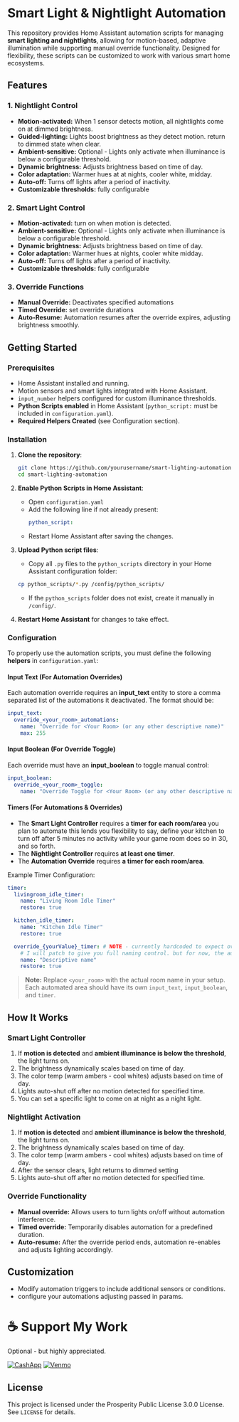 # Smart Light & Nightlight Automation

This repository provides Home Assistant automation scripts for managing **smart lighting and nightlights**, allowing for motion-based, adaptive illumination while supporting manual override functionality. Designed for flexibility, these scripts can be customized to work with various smart home ecosystems.

## Features

### **1. Nightlight Control**
- **Motion-activated:** When 1 sensor detects motion, all nightlights come on at dimmed brightness.
- **Guided-lighting:** Lights boost brightness as they detect motion. return to dimmed state when clear.
- **Ambient-sensitive:** Optional - Lights only activate when illuminance is below a configurable threshold.
- **Dynamic brightness:** Adjusts brightness based on time of day.
- **Color adaptation:** Warmer hues at at nights, cooler white, midday.
- **Auto-off:** Turns off lights after a period of inactivity.
- **Customizable thresholds:** fully configurable

### **2. Smart Light Control**
- **Motion-activated:** turn on when motion is detected.
- **Ambient-sensitive:** Optional - Lights only activate when illuminance is below a configurable threshold.
- **Dynamic brightness:** Adjusts brightness based on time of day.
- **Color adaptation:** Warmer hues at nights, cooler white midday.
- **Auto-off:** Turns off lights after a period of inactivity.
- **Customizable thresholds:** fully configurable

### **3. Override Functions**
- **Manual Override:** Deactivates specified automations
- **Timed Override:** set override durations
- **Auto-Resume:** Automation resumes after the override expires, adjusting brightness smoothly.


## Getting Started
### **Prerequisites**

- Home Assistant installed and running.
- Motion sensors and smart lights integrated with Home Assistant.
- `input_number` helpers configured for custom illuminance thresholds.
- **Python Scripts enabled** in Home Assistant (`python_script:` must be included in `configuration.yaml`).
- **Required Helpers Created** (see Configuration section).

### **Installation**

1. **Clone the repository**:
   ```sh
   git clone https://github.com/yourusername/smart-lighting-automation.git
   cd smart-lighting-automation
   ```

2. **Enable Python Scripts in Home Assistant**:
   - Open `configuration.yaml`
   - Add the following line if not already present:
     ```yaml
     python_script:
     ```
   - Restart Home Assistant after saving the changes.

3. **Upload Python script files**:
   - Copy all `.py` files to the `python_scripts` directory in your Home Assistant configuration folder:
   ```sh
   cp python_scripts/*.py /config/python_scripts/
   ```
   - If the `python_scripts` folder does not exist, create it manually in `/config/`.

4. **Restart Home Assistant** for changes to take effect.

### **Configuration**

To properly use the automation scripts, you must define the following **helpers** in `configuration.yaml`:

#### **Input Text (For Automation Overrides)**
Each automation override requires an **input_text** entity to store a comma separated list of the automations it deactivated. The format should be:
```yaml
input_text:
  override_<your_room>_automations:
    name: "Override for <Your Room> (or any other descriptive name)"
    max: 255
```

#### **Input Boolean (For Override Toggle)**
Each override must have an **input_boolean** to toggle manual control:
```yaml
input_boolean:
  override_<your_room>_toggle:
    name: "Override Toggle for <Your Room> (or any other descriptive name)"
```

#### **Timers (For Automations & Overrides)**
- The **Smart Light Controller** requires a **timer for each room/area** you plan to automate this lends you flexibility to say, define your kitchen to turn off after 5 minutes no activity while your game room does so in 30, and so forth.
- The **Nightlight Controller** requires **at least one timer**.
- The **Automation Override** requires **a timer for each room/area**.

Example Timer Configuration:
```yaml
timer:
  livingroom_idle_timer:
    name: "Living Room Idle Timer"
    restore: true

  kitchen_idle_timer:
    name: "Kitchen Idle Timer"
    restore: true

  override_{yourValue}_timer: # NOTE - currently hardcoded to expect override_{}_timer. 
    # I will patch to give you full naming control. but for now, the automation override variables MUST CONFORM TO NAMING STANDARD. override_{}_ ...
    name: "Descriptive name"
    restore: true
```

> **Note:** Replace `<your_room>` with the actual room name in your setup. Each automated area should have its own `input_text`, `input_boolean`, and `timer`.

## How It Works

### **Smart Light Controller**

1. If **motion is detected** and **ambient illuminance is below the threshold**, the light turns on.
2. The brightness dynamically scales based on time of day.
3. The color temp (warm ambers - cool whites) adjusts based on time of day.
4. Lights auto-shut off after no motion detected for specified time.
5. You can set a specific light to come on at night as a night light.

### **Nightlight Activation**

1. If **motion is detected** and **ambient illuminance is below the threshold**, the light turns on.
2. The brightness dynamically scales based on time of day.
3. The color temp (warm ambers - cool whites) adjusts based on time of day.
4. After the sensor clears, light returns to dimmed setting
5. Lights auto-shut off after no motion detected for specified time.

### **Override Functionality**

- **Manual override:** Allows users to turn lights on/off without automation interference.
- **Timed override:** Temporarily disables automation for a predefined duration.
- **Auto-resume:** After the override period ends, automation re-enables and adjusts lighting accordingly.

## Customization

- Modify automation triggers to include additional sensors or conditions.
- configure your automations adjusting passed in params. 



# ☕ Support My Work
Optional - but highly appreciated. 

[![CashApp](https://img.shields.io/badge/CashApp-%24JakeAdams-green?style=for-the-badge)](https://cash.app/$artchecks)
[![Venmo](https://img.shields.io/badge/Venmo-@jakeAdams32-blue?style=for-the-badge)](https://venmo.com/jacob-adams-32)

## License
This project is licensed under the Prosperity Public License 3.0.0 License. See `LICENSE` for details.

